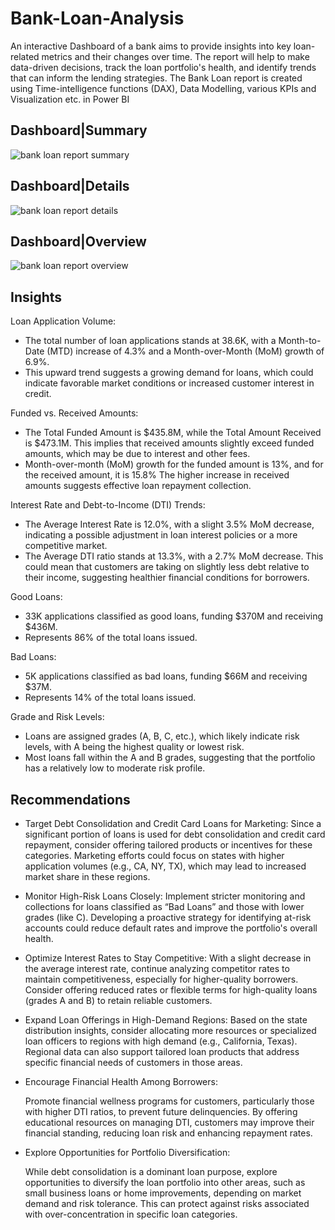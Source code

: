 # Bank-Loan-Analysis
An interactive Dashboard of a bank aims to provide insights into key loan-related metrics and their changes over time. The report will help to make data-driven decisions, track the loan portfolio's health, and identify trends that can inform the lending strategies. The Bank Loan report is
created using
Time-intelligence functions (DAX), Data Modelling, various KPIs and Visualization etc. in Power BI
## Dashboard|Summary
![bank loan report summary](https://github.com/user-attachments/assets/aa58a511-ba7e-447b-9f1e-38e667d57122)

## Dashboard|Details
![bank loan report details](https://github.com/user-attachments/assets/3a19df73-0c15-44db-a105-34f48e29f282)

## Dashboard|Overview
![bank loan report overview](https://github.com/user-attachments/assets/1a5a5e6b-6e98-4e30-b37c-81649f70e726)



## Insights
Loan Application Volume:

*    The total number of loan applications stands at 38.6K, with a Month-to-Date (MTD) increase of 4.3% and a Month-over-Month (MoM) growth of 6.9%.
*    This upward trend suggests a growing demand for loans, which could indicate favorable market conditions or increased customer interest in credit.
    
Funded vs. Received Amounts:

*    The Total Funded Amount is $435.8M, while the Total Amount Received is $473.1M. 
    This implies that received amounts slightly exceed funded amounts, which may be due to interest and other fees.
*    Month-over-month (MoM) growth for the funded amount is 13%, and for the received amount, it is 15.8%
    The higher increase in received amounts suggests effective loan repayment collection.

Interest Rate and Debt-to-Income (DTI) Trends:

 *   The Average Interest Rate is 12.0%, with a slight 3.5% MoM decrease, indicating a possible adjustment in loan interest policies or a more competitive market.
 *   The Average DTI ratio stands at 13.3%, with a 2.7% MoM decrease.
    This could mean that customers are taking on slightly less debt relative to their income, suggesting healthier financial conditions for borrowers.

Good Loans:
*    33K applications classified as good loans, funding $370M and receiving $436M.
*    Represents 86% of the total loans issued.

Bad Loans:
*   5K applications classified as bad loans, funding $66M and receiving $37M.
*   Represents 14% of the total loans issued.

Grade and Risk Levels:

*    Loans are assigned grades (A, B, C, etc.), which likely indicate risk levels, with A being the highest quality or lowest risk.
*    Most loans fall within the A and B grades, suggesting that the portfolio has a relatively low to moderate risk profile.

## Recommendations


* Target Debt Consolidation and Credit Card Loans for Marketing:
  Since a significant portion of loans is used for debt consolidation and credit card repayment, consider offering tailored products or incentives for these categories.
  Marketing efforts could focus on states with higher application volumes (e.g., CA, NY, TX), which may lead to increased market share in these regions.

*  Monitor High-Risk Loans Closely:
   Implement stricter monitoring and collections for loans classified as “Bad Loans” and those with lower grades (like C).
   Developing a proactive strategy for identifying at-risk accounts could reduce default rates and improve the portfolio's overall health.

* Optimize Interest Rates to Stay Competitive:
   With a slight decrease in the average interest rate, continue analyzing competitor rates to maintain competitiveness, especially for higher-quality borrowers.
   Consider offering reduced rates or flexible terms for high-quality loans (grades A and B) to retain reliable customers.

*  Expand Loan Offerings in High-Demand Regions:
   Based on the state distribution insights, consider allocating more resources or specialized loan officers to regions with high demand (e.g., California, Texas).
   Regional data can also support tailored loan products that address specific financial needs of customers in those areas.

* Encourage Financial Health Among Borrowers:

   Promote financial wellness programs for customers, particularly those with higher DTI ratios, to prevent future delinquencies.
   By offering educational resources on managing DTI, customers may improve their financial standing, reducing loan risk and enhancing repayment rates.

*  Explore Opportunities for Portfolio Diversification:

   While debt consolidation is a dominant loan purpose, explore opportunities to diversify the loan portfolio into other areas, such as small business loans or home improvements,
      depending on market demand and risk    tolerance.
   This can protect against risks associated with over-concentration in specific loan categories.



